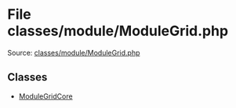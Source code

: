 File classes/module/ModuleGrid.php
=========
Source: [classes/module/ModuleGrid.php](https://github.com/PrestaShop/PrestaShop/blob/1.6.1.1/classes/module/ModuleGrid.php)


Classes
-------

* [ModuleGridCore](class.ModuleGridCore.md)

